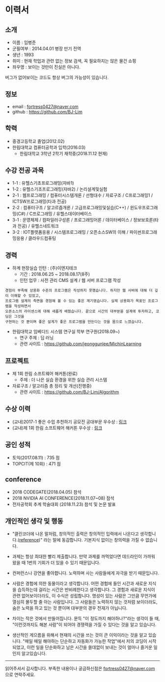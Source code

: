 # 이력서
## 소개
- 이름 : 임병준
- 군필여부 : 2014.04.01 병장 만기 전역
- 생년 : 1993
- 취미 : 현재 학업과 관련 없는 정보 검색, 꼭 필요하지는 않은 물건 쇼핑
- 좌우명 : 보이는 것만이 진실은 아니다.

버그가 없어보이는 코드도 항상 버그의 가능성이 있습니다.

## 정보
- email : fortress0427@naver.com
- github : https://github.com/BJ-Lim

## 학력
- 중경고등학교 졸업(2012.02)
- 한림대학교 컴퓨터공학과 입학(2016.03)
  + 한림대학교 3학년 2학기 재학중(2018.11.12 현재)
  
## 수강 전공 과목
- 1-1 : 유헬스기초프로그래밍(자바1)
- 1-2 : 유헬스기초프로그래밍(자바2) / 논리설계및실험
- 2-1 : 웹프로그래밍 / 컴퓨터시스템개론 / 선형대수 / 자료구조 / C프로그래밍1 / ICTSW프로그래밍(타과 전공)
- 2-2 : 컴퓨터구조 / 알고르즘개론 / 고급프로그래밍및실습(C++) / 윈도우프로그래밍(C#) / C프로그래밍 / 유헬스데이터베이스
- 3-1 : 운영체제 / 컴파일러구성론 / 프로그래밍어론 / 데이터베이스 / 정보보호론(타과 전공) / 유헬스네트워크
- 3-2 : IOT플랫폼응용 / 시스템프로그래밍 / 오픈소스SW의 이해 / 파이썬프로그래밍응용 / 클라우드컴퓨팅

## 경력
- 하계 현장실습 인턴 : (주)이엔지테크
  + 기간 : 2018.06.25 ~ 2018.08.17(8주)
  + 인턴 업무 : 사전 관리 CMS 설계 / 웹 서버 프로그램 작성

```
경험이 부족해 상용화 수준의 프로그램은 작성하지 못했습니다. 하지만 웹 서버에 대해 더 깊이 이해할 수 있었고,
프로그램 설계의 측면을 경험해 볼 수 있는 좋은 계기였습니다. 실제 상용화가 목표인 프로그램을 작성하면서
오픈소스의 라이센스에 대해 새롭게 배웠습니다. 끝으로 시간의 대부분을 설계에 투자하고, 코딩은 그것을
구현하는 것 뿐이며 좋은 설계가 좋은 프로그램을 만든다는 것을 몸으로 느꼈습니다.
```  
- 한림대학교 임베디드 시스템 연구실 학부 연구원(2018.09~)
  + 연구 주제 : 딥 러닝
  + 관련 사이트 : https://github.com/jeonggunlee/MichinLearning

## 프로젝트
- 제 1회 한림 소프트웨어 해커톤(완료)
  + 주제 : 더 나은 실습 환경을 위한 실습 관리 시스템
- 자료구조 / 알고리즘 총 정리 및 개선(진행중)
  + 관련 사이트 : https://github.com/BJ-Lim/Algorithm
  
## 수상 이력
- (교내)2017-1 좋은 수업 추천하기 공모전 공대부문 우수상 : [링크](https://www.hallym.ac.kr/sub05/cP3/sCP1.html?action=read&nttId=55898&pageIndex=1&searchType=0&searchWrd=%EC%A2%8B%EC%9D%80+%EC%88%98%EC%97%85)
- (교내)제 1회 한림 소프트웨어 해커톤 우수상 : [링크](http://hlsw.hallym.ac.kr/post/214)

## 공인 성적
- 토익(2017.08.11) : 735 점
- TOPCIT(제 10회) : 471 점

## conference
- 2018 CODEGATE(2018.04.05) 참석
- 2018 NVIDIA AI CONFERENCE(2018.11.07~08) 참석
- 전자공학회 추계 학술대회 (2018.11.23) 참석 및 논문 발표

## 개인적인 생각 및 행동
- "클린코더에 나온 말처럼, 창의적인 출력은 창의적인 입력에서 나온다고 생각합니다.([reference](https://github.com/JSpiner/RESUME/blob/master/README.md))" 라는 말에 동감합니다. 기본지식 없이는 창의력을 가질 수 없습니다.

- 과제는 항상 최대한 빨리 제출합니다. 만약 과제를 까먹었다면 데드라인이 가까워 왔을 때 1번의 기회가 더 있을 수 있기 때문입니다.

- 컨퍼런스나 강연을 좋아합니다. 노력하며 사는 사람들에게 자극을 받기 때문입니다.

- 사람은 경험에 의한 동물이라고 생각합니다. 어떤 경험에 들인 시간과 새로운 지식을 습득하는데 걸리는 시간은 반비례한다고 생각합니다. 그 경험과 새로운 지식이 관련 없어보이더라도, 이 수식은 성립합니다. 명성이 있는 사람은 그만큼 무언가에 열심히 몰두할 줄 아는 사람입니다. 그 사람들은 노력하지 않는 것처럼 보이더라도, 숨은 노력을 하고 있는 것 뿐이며 대부분의 경우 천재가 아닙니다.

- 차이는 작은 것에서 만들어집니다. 문득 "이 정도까지 해야하나?"라는 생각이 들 때, "이런것까지도 해본 사람"이 되어야 경쟁력을 가질 수 있다는 것을 알고 있습니다.

- 생산적인 게으름을 위해서 현재의 시간을 쓰는 것이 큰 이익이라는 것을 알고 있습니다. "매일 매일 해야하는 단순하고 자동화가 가능한 작업"에서 저의 코딩이 시작되었고, 이런 일을 단순화하고 남은 시간을 쓸데없이 보내는 것이 얼마나 즐거운 일인지 알고있습니다.

----
읽어주셔서 감사합니다. 부족한 내용이나 궁금하신점은 fortress0427@naver.com 으로 연락주세요.
